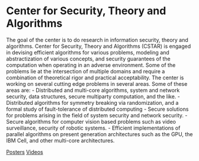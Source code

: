 # Center for Security, Theory and Algorithms

The goal of the center is to do research in information security, theory and algorithms. Center for Security, Theory and Algorithms (CSTAR) is engaged in devising efficient algorithms for various problems, modeling and abstractization of various concepts, and security guarantees of the computation when operating in an adverse environment. Some of the problems lie at the intersection of multiple domains and require a combination of theoretical rigor and practical acceptability. The center is working on several cutting edge problems in several areas. Some of these areas are: - Distributed and multi-core algorithms, system and network security, data structures, secure multiparty computation, and the like. - Distributed algorithms for symmetry breaking via randomization, and a formal study of fault-tolerance of distributed computing - Secure solutions for problems arising in the field of system security and network security. - Secure algorithms for computer vision based problems such as video surveillance, security of robotic systems. - Efficient implementations of parallel algorithms on present generation architectures such as the GPU, the IBM Cell, and other multi-core architectures.

[Posters](https://photos.app.goo.gl/JzPUU9JCYiYsavzy9)
[Videos](https://www.youtube.com/playlist?list=PLNEveYilIj1AO03JNWVjJNaHSfN-QNiZE)
